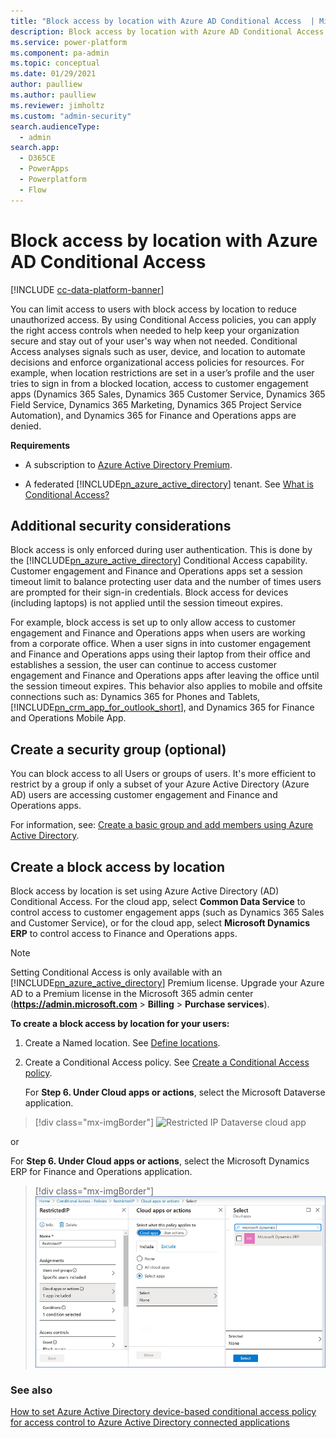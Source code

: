 ```yaml
---
title: "Block access by location with Azure AD Conditional Access  | MicrosoftDocs"
description: Block access by location with Azure AD Conditional Access
ms.service: power-platform
ms.component: pa-admin
ms.topic: conceptual
ms.date: 01/29/2021
author: paulliew
ms.author: paulliew
ms.reviewer: jimholtz
ms.custom: "admin-security"
search.audienceType: 
  - admin
search.app:
  - D365CE
  - PowerApps
  - Powerplatform
  - Flow
---
```

# Block access by location with Azure AD Conditional Access

[!INCLUDE [cc-data-platform-banner](../includes/cc-data-platform-banner.md)]

You can limit access to users with block access by location to reduce unauthorized access. By using Conditional Access policies, you can apply the right access controls when needed to help keep your organization secure and stay out of your user's way when not needed. Conditional Access analyses signals such as user, device, and location to automate decisions and enforce organizational access policies for resources. For example, when location restrictions are set in a user’s profile and the user tries to sign in from a blocked location, access to customer engagement apps (Dynamics 365 Sales, Dynamics 365 Customer Service, Dynamics 365 Field Service, Dynamics 365 Marketing, Dynamics 365 Project Service Automation), and Dynamics 365 for Finance and Operations apps are denied.

**Requirements**  
  
- A subscription to [Azure Active Directory Premium](https://www.microsoft.com/cloud-platform/azure-active-directory).  
  
- A federated [!INCLUDE[pn_azure_active_directory](../includes/pn-azure-active-directory.md)] tenant. See [What is Conditional Access?](https://docs.microsoft.com/azure/active-directory/conditional-access/overview)

## Additional security considerations  
Block access is only enforced during user authentication.  This is done by the [!INCLUDE[pn_azure_active_directory](../includes/pn-azure-active-directory.md)] Conditional Access capability. Customer engagement and Finance and Operations apps set a session timeout limit to balance protecting user data and the number of times users are prompted for their sign-in credentials. Block access for devices (including laptops) is not applied until the session timeout expires.  
  
 For example, block access is set up to only allow access to customer engagement and Finance and Operations apps when users are working from a corporate office.  When a user signs in into customer engagement and Finance and Operations apps using their laptop from their office and establishes a session, the user can continue to access customer engagement and Finance and Operations apps after leaving the office until the session timeout expires.  This behavior also applies to mobile and offsite connections such as: Dynamics 365 for Phones and Tablets, [!INCLUDE[pn_crm_app_for_outlook_short](../includes/pn-crm-app-for-outlook-short.md)], and Dynamics 365 for Finance and Operations Mobile App.
  
## Create a security group (optional)  
You can block access to all Users or groups of users.  It's more efficient to restrict by a group if only a subset of your Azure Active Directory (Azure AD) users are accessing customer engagement and Finance and Operations apps.  

For information, see: [Create a basic group and add members using Azure Active Directory](https://docs.microsoft.com/azure/active-directory/fundamentals/active-directory-groups-create-azure-portal).

## Create a block access by location
Block access by location is set using Azure Active Directory (AD) Conditional Access. For the cloud app, select **Common Data Service** to control access to customer engagement apps (such as Dynamics 365 Sales and Customer Service), or for the cloud app, select **Microsoft Dynamics ERP** to control access to Finance and Operations apps.
  
> [!NOTE]
> Setting Conditional Access is only available with an [!INCLUDE[pn_azure_active_directory](../includes/pn-azure-active-directory.md)] Premium license.  Upgrade your Azure AD to a Premium license in the Microsoft 365 admin center (**<https://admin.microsoft.com>** > **Billing** > **Purchase services**).  
  
**To create a block access by location for your users:**

1. Create a Named location. See [Define locations](https://docs.microsoft.com/azure/active-directory/conditional-access/howto-conditional-access-policy-location#define-locations). 
2. Create a Conditional Access policy. See [Create a Conditional Access policy](https://docs.microsoft.com/azure/active-directory/conditional-access/howto-conditional-access-policy-location#create-a-conditional-access-policy).

   For **Step 6. Under Cloud apps or actions**, select the Microsoft Dataverse application.

  > [!div class="mx-imgBorder"] 
  > ![Restricted IP Dataverse cloud app](media/restrictedip-cds.png "Restricted IP Dataverse cloud app")

  or

   For **Step 6. Under Cloud apps or actions**, select the Microsoft Dynamics ERP for Finance and Operations application.

  > [!div class="mx-imgBorder"] 
  > ![Restricted IP Microsoft Dynamics ERP cloud app](media/restrictedip-erp.png "Restricted IP Microsoft Dynamics ERP cloud app")

### See also  
 [How to set Azure Active Directory device-based conditional access policy for access control to Azure Active Directory connected applications](https://azure.microsoft.com/documentation/articles/active-directory-conditional-access-policy-connected-applications/)   
